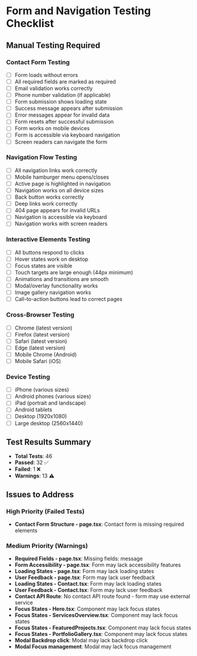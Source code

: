 
# Form and Navigation Testing Checklist

## Manual Testing Required

### Contact Form Testing
- [ ] Form loads without errors
- [ ] All required fields are marked as required
- [ ] Email validation works correctly
- [ ] Phone number validation (if applicable)
- [ ] Form submission shows loading state
- [ ] Success message appears after submission
- [ ] Error messages appear for invalid data
- [ ] Form resets after successful submission
- [ ] Form works on mobile devices
- [ ] Form is accessible via keyboard navigation
- [ ] Screen readers can navigate the form

### Navigation Flow Testing
- [ ] All navigation links work correctly
- [ ] Mobile hamburger menu opens/closes
- [ ] Active page is highlighted in navigation
- [ ] Navigation works on all device sizes
- [ ] Back button works correctly
- [ ] Deep links work correctly
- [ ] 404 page appears for invalid URLs
- [ ] Navigation is accessible via keyboard
- [ ] Navigation works with screen readers

### Interactive Elements Testing
- [ ] All buttons respond to clicks
- [ ] Hover states work on desktop
- [ ] Focus states are visible
- [ ] Touch targets are large enough (44px minimum)
- [ ] Animations and transitions are smooth
- [ ] Modal/overlay functionality works
- [ ] Image gallery navigation works
- [ ] Call-to-action buttons lead to correct pages

### Cross-Browser Testing
- [ ] Chrome (latest version)
- [ ] Firefox (latest version)
- [ ] Safari (latest version)
- [ ] Edge (latest version)
- [ ] Mobile Chrome (Android)
- [ ] Mobile Safari (iOS)

### Device Testing
- [ ] iPhone (various sizes)
- [ ] Android phones (various sizes)
- [ ] iPad (portrait and landscape)
- [ ] Android tablets
- [ ] Desktop (1920x1080)
- [ ] Large desktop (2560x1440)

## Test Results Summary
- **Total Tests**: 46
- **Passed**: 32 ✅
- **Failed**: 1 ❌
- **Warnings**: 13 ⚠️

## Issues to Address

### High Priority (Failed Tests)
- **Contact Form Structure - page.tsx**: Contact form is missing required elements

### Medium Priority (Warnings)
- **Required Fields - page.tsx**: Missing fields: message
- **Form Accessibility - page.tsx**: Form may lack accessibility features
- **Loading States - page.tsx**: Form may lack loading states
- **User Feedback - page.tsx**: Form may lack user feedback
- **Loading States - Contact.tsx**: Form may lack loading states
- **User Feedback - Contact.tsx**: Form may lack user feedback
- **Contact API Route**: No contact API route found - form may use external service
- **Focus States - Hero.tsx**: Component may lack focus states
- **Focus States - ServicesOverview.tsx**: Component may lack focus states
- **Focus States - FeaturedProjects.tsx**: Component may lack focus states
- **Focus States - PortfolioGallery.tsx**: Component may lack focus states
- **Modal Backdrop click**: Modal may lack backdrop click
- **Modal Focus management**: Modal may lack focus management
